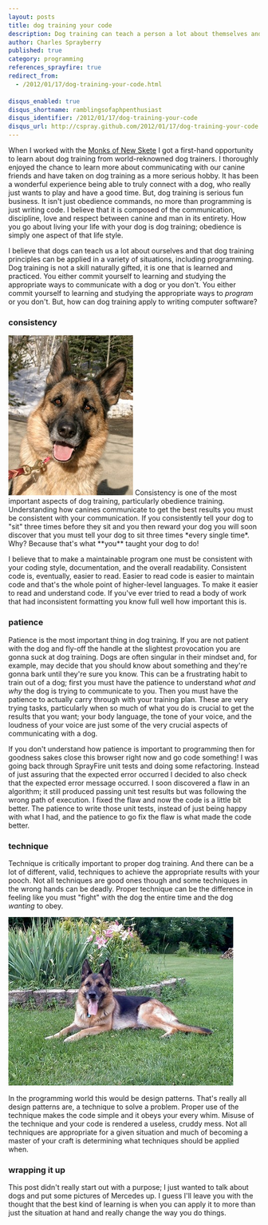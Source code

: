 ```yaml
---
layout: posts
title: dog training your code
description: Dog training can teach a person a lot about themselves and their relationship with canines.  The skills in dog training can also be applied to programming.
author: Charles Sprayberry
published: true
category: programming
references_sprayfire: true
redirect_from:
  - /2012/01/17/dog-training-your-code.html

disqus_enabled: true
disqus_shortname: ramblingsofaphpenthusiast
disqus_identifier: /2012/01/17/dog-training-your-code
disqus_url: http://cspray.github.com/2012/01/17/dog-training-your-code.html
---
```


When I worked with the [Monks of New Skete](http://www.newskete.org/) I got a first-hand
opportunity to learn about dog training from world-reknowned dog trainers.  I thoroughly enjoyed the
chance to learn more about communicating with our canine friends and have taken on dog training as a
more serious hobby.  It has been a wonderful experience being able to truly connect with a dog, who
really just wants to play and have a good time.  But, dog training is serious fun business.  It isn't
just obedience commands, no more than programming is just writing code.  I believe that it is composed
of the communication, discipline, love and respect between canine and man in its entirety.  How you
go about living your life with your dog is dog training; obedience is simply one aspect of that life
style.

I believe that dogs can teach us a lot about ourselves and that dog training principles can be
applied in a variety of situations, including programming.  Dog training is not a skill naturally gifted,
it is one that is learned and practiced.  You either commit yourself to learning and studying the
appropriate ways to communicate with a dog or you don't.  You either commit yourself to learning and
studying the appropriate ways to *program* or you don't.  But, how can dog training apply to
writing computer software?

### consistency

<img src="/img/mercedes_portrait.JPG" class="pull-right soft-margin-left" alt="Mercedes, a New Skete German Shepherd" title="Mercedes was a German Shepherd I helped train for a time." width="250" height="320" />
Consistency is one of the most important aspects of dog training, particularly obedience training.
Understanding how canines communicate to get the best results you must be consistent with your communication.
If you consistently tell your dog to "sit" three times before they sit and you then reward your dog
you will soon discover that you must tell your dog to sit three times *every single time*.  Why?
Because that's what **you** taught your dog to do!

I believe that to make a maintainable program one must be consistent with your coding style, documentation,
and the overall readability.  Consistent code is, eventually, easier to read.  Easier to read code is
easier to maintain code and that's the whole point of higher-level languages.  To make it easier to
read and understand code.  If you've ever tried to read a body of work that had inconsistent formatting
you know full well how important this is.

### patience

Patience is the most important thing in dog training.  If you are not patient with the dog and fly-off
the handle at the slightest provocation you are gonna suck at dog training.  Dogs are often singular
in their mindset and, for example, may decide that you should know about something and they're gonna
bark until they're sure you know.  This can be a frustrating habit to train out of a dog; first you
must have the patience to understand *what and why* the dog is trying to communicate to you.
Then you must have the patience to actually carry through with your training plan.  These are very
trying tasks, particularly when so much of what you do is crucial to get the results that you want;
your body language, the tone of your voice, and the loudness of your voice are just some of the very
crucial aspects of communicating with a dog.

If you don't understand how patience is important to programming then for goodness sakes close this
browser right now and go code something!  I was going back through SprayFire
unit tests and doing some refactoring.  Instead of just assuring that the expected error occurred I
decided to also check that the expected error message occurred.  I soon discovered a flaw in an algorithm;
it still produced passing unit test results but was following the wrong path of execution.  I fixed
the flaw and now the code is a little bit better.  The patience to write those unit tests, instead of
just being happy with what I had, and the patience to go fix the flaw is what made the code better.

### technique

Technique is critically important to proper dog training.  And there can be a lot of different,
valid, techniques to achieve the appropriate results with your pooch.  Not all techniques are good
ones though and some techniques in the wrong hands can be deadly.  Proper technique can be the difference
in feeling like you must "fight" with the dog the entire time and the dog *wanting* to obey.

<img src="/img/mercedes_garden.jpg" class="center-block" alt="Mercedes, a New Skete German Shepherd" title="Here she is, enjoying the beautiful weather!" width="451" height="337" />

In the programming world this would be design patterns.  That's really all design patterns are, a
technique to solve a problem.  Proper use of the technique makes the code simple and it obeys your
every whim.  Misuse of the technique and your code is rendered a useless, cruddy mess.  Not all techniques
are appropriate for a given situation and much of becoming a master of your craft is determining what
techniques should be applied when.

### wrapping it up

This post didn't really start out with a purpose; I just wanted to talk about dogs and put some
pictures of Mercedes up.  I guess I'll leave you with the thought that the best kind of learning is
when you can apply it to more than just the situation at hand and really change the way you do things.
